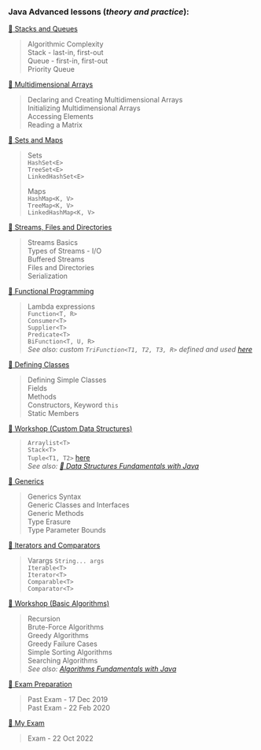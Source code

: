 ### Java Advanced lessons (_theory and practice_):
[:file_folder: Stacks and Queues](https://github.com/thrako/java_advanced/tree/main/lesson01_stacks_and_queues)  
> Algorithmic Complexity  
>  Stack - last-in, first-out  
>  Queue - first-in, first-out  
>  Priority Queue    
>

[:file_folder: Multidimensional Arrays](https://github.com/thrako/java_advanced/tree/main/lesson02_multidimensional_arrays)
> Declaring and Creating Multidimensional Arrays  
> Initializing Multidimensional Arrays  
> Accessing Elements  
> Reading a Matrix  
> 

[:file_folder: Sets and Maps](https://github.com/thrako/java_advanced/tree/main/lesson03_sets_and_maps_advanced)
> Sets  
> `HashSet<E>`  
> `TreeSet<E>`  
> `LinkedHashSet<E>`  
>
> Maps  
> `HashMap<K, V>`  
> `TreeMap<K, V>`  
> `LinkedHashMap<K, V>`  
>

[:file_folder: Streams, Files and Directories](https://github.com/thrako/java_advanced/tree/main/lesson04_streams_files_and_directories)  
> Streams Basics  
> Types of Streams - I/O  
> Buffered Streams  
> Files and Directories  
> Serialization  
>

[:file_folder: Functional Programming](https://github.com/thrako/java_advanced/tree/main/lesson05_functional_programming)
> Lambda expressions  
> `Function<T, R>`  
> `Consumer<T>`  
> `Supplier<T>`  
> `Predicate<T>`  
> `BiFunction<T, U, R>`  
> *See also: custom `TriFunction<T1, T2, T3, R>` defined and used [here](https://github.com/thrako/java_oop/tree/main/lesson05_polymorphism/exercise/n02_vehicles_extension)*   
> 

[:file_folder: Defining Classes](https://github.com/thrako/java_advanced/tree/main/lesson06_defining_classes)
> Defining Simple Classes  
> Fields  
> Methods  
> Constructors, Keyword `this`  
> Static Members  
>

[:file_folder: Workshop (Custom Data Structures)](https://github.com/thrako/java_advanced/tree/main/lesson07_custom_data_structures)
> `Arraylist<T>`  
> `Stack<T>`  
> `Tuple<T1, T2>` [here](https://github.com/thrako/java_advanced/tree/main/lesson08_generics/exercise/N09_Tuple)  
> *See also: [:file_folder: Data Structures Fundamentals with Java]()*
> 

[:file_folder: Generics](https://github.com/thrako/java_advanced/tree/main/lesson08_generics)
> Generics Syntax  
> Generic Classes and Interfaces  
> Generic Methods  
> Type Erasure   
> Type Parameter Bounds  
> 

[:file_folder: Iterators and Comparators](https://github.com/thrako/java_advanced/tree/main/lesson09_iterators_and_comparators)
> Varargs `String... args`  
> `Iterable<T>`  
> `Iterator<T>`  
> `Comparable<T>`  
> `Comparator<T>`  
>  

[:file_folder: Workshop (Basic Algorithms)]()
> Recursion  
> Brute-Force Algorithms  
> Greedy Algorithms  
> Greedy Failure Cases  
> Simple Sorting Algorithms  
> Searching Algorithms  
> *See also: [Algorithms Fundamentals with Java](https://github.com/thrako/algorithms_fundamentals_with_java)*
>

[:file_folder: Exam Preparation](https://github.com/thrako/java_advanced/tree/main/practice_exams)  
> Past Exam - 17 Dec 2019  
> Past Exam - 22 Feb 2020  
> 

[:file_folder: My Exam](https://github.com/thrako/java_advanced/tree/main/my_exam)
> Exam - 22 Oct 2022
